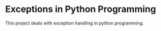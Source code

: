 # Exceptions in Python Programming
This project deals with exception handling in python programming.
